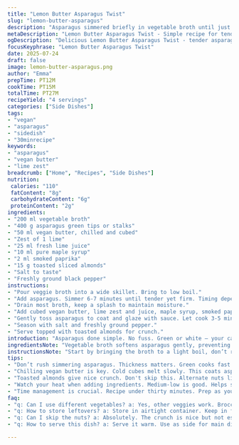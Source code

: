 ```yaml
---
title: "Lemon Butter Asparagus Twist"
slug: "lemon-butter-asparagus"
description: "Asparagus simmered briefly in vegetable broth until just tender, then glazed with cubes of cold gatted vegan butter and brightened with lime zest and juice plus a touch of maple syrup. A hint of smoked paprika adds smoky warmth and toasted almond flakes replace traditional butter nuts, giving a subtle crunch topping. Simple seasoning with salt and black pepper rounds it out. A quick sauté, easy to throw together in under 30 minutes. Four servings, ideal for light starters or side dishes in vegetarian or vegan meals."
metaDescription: "Lemon Butter Asparagus Twist - Simple recipe for tender asparagus glazed with vegan butter, lime, and smoked paprika. Perfect vegan side."
ogDescription: "Delicious Lemon Butter Asparagus Twist - tender asparagus cooked in veggie broth and topped with lime, maple syrup, and almonds for crunch."
focusKeyphrase: "Lemon Butter Asparagus Twist"
date: 2025-07-24
draft: false
image: lemon-butter-asparagus.png
author: "Emma"
prepTime: PT12M
cookTime: PT15M
totalTime: PT27M
recipeYield: "4 servings"
categories: ["Side Dishes"]
tags:
- "vegan"
- "asparagus"
- "sidedish"
- "30minrecipe"
keywords:
- "asparagus"
- "vegan butter"
- "lime zest"
breadcrumb: ["Home", "Recipes", "Side Dishes"]
nutrition: 
 calories: "110"
 fatContent: "8g"
 carbohydrateContent: "6g"
 proteinContent: "2g"
ingredients:
- "200 ml vegetable broth"
- "400 g asparagus green tips or stalks"
- "50 ml vegan butter, chilled and cubed"
- "Zest of 1 lime"
- "25 ml fresh lime juice"
- "10 ml pure maple syrup"
- "2 ml smoked paprika"
- "15 g toasted sliced almonds"
- "Salt to taste"
- "Freshly ground black pepper"
instructions:
- "Pour veggie broth into a wide skillet. Bring to low boil."
- "Add asparagus. Simmer 6-7 minutes until tender yet firm. Timing depends on thickness. Green cook faster than white."
- "Drain most broth, keep a splash to maintain moisture."
- "Add cubed vegan butter, lime zest and juice, maple syrup, smoked paprika."
- "Gently toss asparagus to coat and glaze with sauce. Let cook 3-5 min until glossy and sauce slightly thickens."
- "Season with salt and freshly ground pepper."
- "Serve topped with toasted almonds for crunch."
introduction: "Asparagus done simple. No fuss. Green or white – your call. Simmer first to soften. Broth not water. Adds a layer. Then vegan butter cubes hit the heat – melt slow and stay rich. Lime replaces lemon, sharp yet fresh, zest and juice both in. Maple syrup swaps honey. Sweet but plant-based. Smoked paprika sneaks in, giving depth. Crunch on top. Almonds toasted, not raw. Mix of textures: creamy sauce, crisp veggies, nutty finish. Side, starter, or tossed in bigger dish. Few ingredients. Quick turnaround. Light, bright, unexpected. You’ll want seconds. Pushes asparagus from plain to interesting without heavy hands. Try different nuts or spices next time. Change the mix but keep the core. Time is short – under half hour from start to table. Eat warm, savor contrasts."
ingredientsNote: "Vegetable broth softens asparagus gently, preventing overcooking or waterlogging. Using vegan butter cold and cubed ensures gradual melting, leaving a glossy finish instead of greasy puddles. Lime zest and juice add sharpness but avoid bitterness of seeds or pith – zest finely grated, juice fresh squeezed. Maple syrup replaces honey to keep it vegan and a bit richer, balancing acidity. Smoked paprika elevates flavor with smoky undertones without heat. Toasted sliced almonds provide crunch and subtle nuttiness as alternative to traditional nuts like walnuts or pine nuts. Adjust salt carefully, as broth may already contain sodium. Black pepper freshly ground releases oils and aroma. Green asparagus cooks fast, so watch timing, white requires longer simmer. This combo encourages easy swaps: use lemon or orange zest, or hazelnuts instead almonds, but keep balance between acid, sweet, fat, and seasoning."
instructionsNote: "Start by bringing the broth to a light boil, don’t rush. Adding asparagus early allows steam and gentle heat to soften stalks without breaking fibers. Simmer close to 6-7 minutes but test firmness – avoid mush. Once tender, drain almost all liquid, leaving minimal broth to meld with butter later. Add vegan butter cubes straight from fridge to pan; they melt slowly, coating without frying. Lime zest should be fresh and finely grated; add juice after to prevent bitterness. Maple syrup introduced at this point provides sweetness that balances lime acidity — stir to combine and keep pan over medium-low heat until sauce thickens slightly. Smoked paprika is delicate; add just enough for aroma. Finish by seasoning and plates topped with toasted almonds, added last to retain crunch. Serve right away to enjoy contrast of warm sauce and crisp nuts. Timing flexible ± 2 minutes depending on stove. Handle asparagus gently to keep tips intact. Stir ingredients carefully, avoid vigorous tossing to preserve texture."
tips:
- "Don’t rush simmering asparagus. Thickness matters. Green cooks fast. White takes longer. Test texture. Aim for tender, not mushy. Adjust timing. Broth creates a delicate flavor. Keep asparagus upright in broth. This prevents uneven cooking. Maintain moisture with splash left."
- "Chilling vegan butter is key. Cold cubes melt slowly. This coats asparagus without oily finish. It also helps to create glossy texture. When adding lime, use fine zest. Avoid bitter seeds. Juice adds brightness, mix well. Maple syrup balances acidity. Takes some sweetness."
- "Toasted almonds give nice crunch. Don't skip this. Alternate nuts like hazelnuts can work. Just keep in mind the balance of flavors. Salt carefully. Broth might have sodium. Adjust seasonings gradually to not overpower. Freshly ground black pepper enhances aroma."
- "Watch your heat when adding ingredients. Medium-low is good. Helps sauce thicken. Stir gently, avoid vigorous tossing. Preserve the shape of asparagus. Let coated veggies rest. This helps flavors meld together. Serve warm. Enjoy contrast of crispy nuts and glazed asparagus."
- "Time management is crucial. Recipe under thirty minutes. Prep as you cook. Get broth boiling while washing asparagus. Keep everything ready to go. Use a wide skillet, allows more evaporation. Perfect for sautéing. If ingredients start to burn, lower heat."
faq:
- "q: Can I use different vegetables? a: Yes, other veggies work. Broccoli, green beans are options. Timing might change. Adjust cooking time. Each veggie has unique texture."
- "q: How to store leftovers? a: Store in airtight container. Keep in fridge. Good for 2-3 days. Reheat gently. Microwaving works. Check texture. Might be softer."
- "q: Can I skip the nuts? a: Absolutely. The crunch is nice but not essential. Think about alternatives like breadcrumbs. Or just skip entirely. Flavor still works."
- "q: How to serve this dish? a: Serve it warm. Use as side for main dishes. Works well with grain bowls too. Can be a light starter. Mix with other flavors."

---
```

